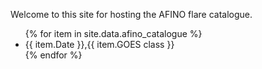 
Welcome to this site for hosting the AFINO flare catalogue. 

<ul>
{% for item in site.data.afino_catalogue %}
  <li>{{ item.Date }},{{ item.GOES class }}</li>
{% endfor %}
</ul>
